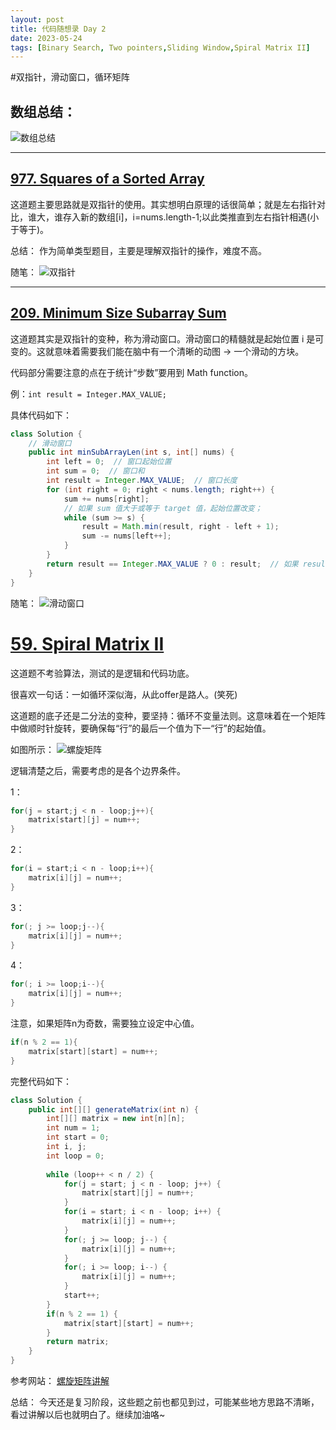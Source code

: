```yaml
---
layout: post
title: 代码随想录 Day 2
date: 2023-05-24
tags: [Binary Search, Two pointers,Sliding Window,Spiral Matrix II]
---
```

#双指针，滑动窗口，循环矩阵

## 数组总结：

![数组总结](/images/day2数组总结.png)

---

## [977. Squares of a Sorted Array](https://leetcode.com/problems/squares-of-a-sorted-array/)

这道题主要思路就是双指针的使用。其实想明白原理的话很简单；就是左右指针对比，谁大，谁存入新的数组[i]，i=nums.length-1;以此类推直到左右指针相遇(小于等于)。

总结：
作为简单类型题目，主要是理解双指针的操作，难度不高。

随笔：
![双指针](/images/day2双指针.jpg)

---

## [209. Minimum Size Subarray Sum](https://leetcode.com/problems/minimum-size-subarray-sum/)

这道题其实是双指针的变种，称为滑动窗口。滑动窗口的精髓就是起始位置 i 是可变的。这就意味着需要我们能在脑中有一个清晰的动图 -> 一个滑动的方块。

代码部分需要注意的点在于统计“步数”要用到 Math function。

例：`int result = Integer.MAX_VALUE;`

具体代码如下：

```java
class Solution {  
    // 滑动窗口  
    public int minSubArrayLen(int s, int[] nums) {  
        int left = 0;  // 窗口起始位置
        int sum = 0;  // 窗口和
        int result = Integer.MAX_VALUE;  // 窗口长度 
        for (int right = 0; right < nums.length; right++) {  
            sum += nums[right];  
            // 如果 sum 值大于或等于 target 值，起始位置改变；
            while (sum >= s) {  
                result = Math.min(result, right - left + 1);  
                sum -= nums[left++];  
            }  
        }  
        return result == Integer.MAX_VALUE ? 0 : result;  // 如果 result 为零，输出 0.
    }  
}  
```

随笔：
![滑动窗口](/images/day2滑动窗口.jpg)





# [59. Spiral Matrix II](https://leetcode.com/problems/spiral-matrix-ii/description/)

这道题不考验算法，测试的是逻辑和代码功底。

很喜欢一句话：一如循环深似海，从此offer是路人。(笑死)

这道题的底子还是二分法的变种，要坚持：循环不变量法则。这意味着在一个矩阵中做顺时针旋转，要确保每“行”的最后一个值为下一“行”的起始值。

如图所示：
![螺旋矩阵](/images/day2螺旋矩阵.png)

逻辑清楚之后，需要考虑的是各个边界条件。

1：
```java
for(j = start;j < n - loop;j++){
    matrix[start][j] = num++;
}
```
2：
```java
for(i = start;i < n - loop;i++){
    matrix[i][j] = num++;
}
```
3：
```java
for(; j >= loop;j--){
    matrix[i][j] = num++;
}
```
4：
```java
for(; i >= loop;i--){
    matrix[i][j] = num++;
}
```
注意，如果矩阵n为奇数，需要独立设定中心值。
```java
if(n % 2 == 1){
    matrix[start][start] = num++;
}
```
完整代码如下：
````java
class Solution {  
    public int[][] generateMatrix(int n) {  
        int[][] matrix = new int[n][n];  
        int num = 1;  
        int start = 0;  
        int i, j;  
        int loop = 0;  
  
        while (loop++ < n / 2) {  
            for(j = start; j < n - loop; j++) {  
                matrix[start][j] = num++;  
            }  
            for(i = start; i < n - loop; i++) {  
                matrix[i][j] = num++;  
            }  
            for(; j >= loop; j--) {  
                matrix[i][j] = num++;  
            }  
            for(; i >= loop; i--) {  
                matrix[i][j] = num++;  
            }  
            start++;  
        }  
        if(n % 2 == 1) {  
            matrix[start][start] = num++;  
        }  
        return matrix;  
    }  
}
````
参考网站：
[螺旋矩阵讲解](https://programmercarl.com/0059.%E8%9E%BA%E6%97%8B%E7%9F%A9%E9%98%B5II.html#%E6%80%9D%E8%B7%AF)

总结：
今天还是复习阶段，这些题之前也都见到过，可能某些地方思路不清晰，看过讲解以后也就明白了。继续加油咯~



